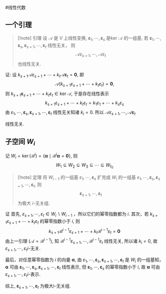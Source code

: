 #线性代数 
## 一个引理
>[!note] 引理 
>设 $\mathscr{A}$ 是 $V$ 上线性变换, $\boldsymbol{\varepsilon}_1, \cdots, \boldsymbol{\varepsilon}_s$ 是ker $\mathscr{A}$ 的一组基, 若 $\boldsymbol{\varepsilon}_1, \cdots, \boldsymbol{\varepsilon}_s, \boldsymbol{\varepsilon}_{s+1}, \cdots, \boldsymbol{\varepsilon}_t$ 线性无关， 则
>$$
\mathscr{A} \varepsilon_{s+1}, \cdots, \mathscr{A} \varepsilon_t
>$$
>也线性无关.

证: 设 $k_{s+1} \mathscr{A} \varepsilon_{s+1}+\cdots+k_t \mathscr{A} \boldsymbol{\varepsilon}_t=\mathbf{0}$, 即
$$
\mathscr{A}\left(k_{s+1} \varepsilon_{s+1}+\cdots+k_t \varepsilon_t\right)=\mathbf{0},
$$
则 $k_{s+1} \boldsymbol{\varepsilon}_{s+1}+\cdots+k_t \varepsilon_t \in \operatorname{ker} \mathscr{A}$, 于是存在线性表示
$$
k_{s+1} \varepsilon_{s+1}+\cdots+k_t \varepsilon_t=k_1 \varepsilon_1+\cdots+k_s \varepsilon_s
$$
由 $\varepsilon_1, \cdots, \boldsymbol{\varepsilon}_s, \boldsymbol{\varepsilon}_{s+1}, \cdots, \boldsymbol{\varepsilon}_t$ 线性无关知诸 $k_i=0$. 所以
$\mathscr{A} \varepsilon_{s+1}, \cdots, \mathscr{A} \boldsymbol{\varepsilon}_t$

线性无关.

## 子空间 $W_{i}$
记 $W_i=\operatorname{ker}\left(\mathscr{B}^i\right)=\left\{\boldsymbol{\alpha} \mid \mathscr{B}^i \boldsymbol{\alpha}=\mathbf{0}\right\}$, 则
$$
W_1 \subseteq W_2 \subseteq W_3 \subseteq \cdots \subseteq W_{t_0}
$$

>[!note] 定理 
>将 $W_{i-1}$ 的一组基 $\varepsilon_1, \cdots, \boldsymbol{\varepsilon}_s$ 扩充成 $W_i$ 的一组基 $\varepsilon_1, \cdots, \boldsymbol{\varepsilon}_s, \boldsymbol{\varepsilon}_{s+1}, \cdots, \boldsymbol{\varepsilon}_t$, 则
>$$
\boldsymbol{\varepsilon}_{s+1}, \cdots, \boldsymbol{\varepsilon}_t
>$$
>为极大 $i$-无关组.


证 首先, $\varepsilon_{s+1}, \cdots, \varepsilon_t \in W_i \backslash W_{i-1}$ ，所以它们的幂零指数都为 $i$.
其次，若 $k_{s+1} \varepsilon_{s+1}+\cdots+k_t \varepsilon_t$ 的幂零指数小于 $i$, 则
$$
k_{s+1} \mathscr{B}^{i-1} \varepsilon_{s+1}+\cdots+k_t \mathscr{B}^{i-1} \varepsilon_t=\mathbf{0}
$$
由上一引理 $\left(\mathscr{A}=\mathscr{B}^{i-1}\right)$, 知 $\mathscr{B}^{i-1} \varepsilon_{s+1}, \cdots, \mathscr{B}^{i-1} \varepsilon_t$ 线性无关, 所以诸 $k_i=0$, 故 $\varepsilon_{s+1}, \cdots, \varepsilon_t i$-无关.

最后，对任意幂零指数为 $i$ 的向量 $\boldsymbol{\alpha}$, 由 $\varepsilon_1, \cdots, \boldsymbol{\varepsilon}_s, \boldsymbol{\varepsilon}_{s+1}, \cdots, \boldsymbol{\varepsilon}_t$ 是 $W_i$ 的一组基知， $\boldsymbol{\alpha}$ 可由 $\boldsymbol{\varepsilon}_1, \cdots, \boldsymbol{\varepsilon}_s, \boldsymbol{\varepsilon}_{s+1}, \cdots, \boldsymbol{\varepsilon}_t$ 线性表示, 但 $\boldsymbol{\varepsilon}_1, \cdots, \boldsymbol{\varepsilon}_s$ 的幂零指数小于 $i$, 故 $\boldsymbol{\alpha}$ 可由 $\varepsilon_{s+1}, \cdots, \varepsilon_t i$-表示.

综上, $\boldsymbol{\varepsilon}_{s+1}, \cdots, \boldsymbol{\varepsilon}_t$ 为极大i-无关组.